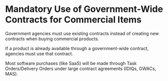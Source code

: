 # Mandatory Use of Government-Wide Contracts for Commercial Items
Government agencies must use existing contracts instead of creating new contracts when buying commercial products.

If a product is already available through a government-wide contract, agencies must use that contract.

Most software purchases (like SaaS) will be made through Task Orders/Delivery Orders under large contract agreements (IDIQs, GWACs, MAS).
